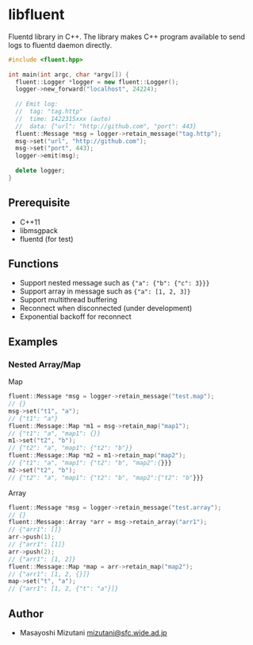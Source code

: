 libfluent
==============

Fluentd library in C++. The library makes C++ program available to send logs 
to fluentd daemon directly.

```c++
#include <fluent.hpp>
	
int main(int argc, char *argv[]) {
  fluent::Logger *logger = new fluent::Logger();
  logger->new_forward("localhost", 24224);
	  
  // Emit log:
  //  tag: "tag.http"
  //  time: 1422315xxx (auto)
  //  data: {"url": "http://github.com", "port": 443}
  fluent::Message *msg = logger->retain_message("tag.http");
  msg->set("url", "http://github.com");
  msg->set("port", 443);
  logger->emit(msg);
  
  delete logger;
}
```


Prerequisite
--------------

- C++11
- libmsgpack
- fluentd (for test)

Functions
--------------

- Support nested message such as `{"a": {"b": {"c": 3}}}`
- Support array in message such as `{"a": [1, 2, 3]}`
- Support multithread buffering 
- Reconnect when disconnected (under development)
- Exponential backoff for reconnect

Examples
--------------

### Nested Array/Map

Map
```c++
fluent::Message *msg = logger->retain_message("test.map");
// {}
msg->set("t1", "a");
// {"t1": "a"}
fluent::Message::Map *m1 = msg->retain_map("map1");
// {"t1": "a", "map1": {}}
m1->set("t2", "b");
// {"t2": "a", "map1": {"t2": "b"}}
fluent::Message::Map *m2 = m1->retain_map("map2");
// {"t1": "a", "map1": {"t2": "b", "map2":{}}}
m2->set("t2", "b");
// {"t2": "a", "map1": {"t2": "b", "map2":{"t2": "b"}}}
```

Array
```c++
fluent::Message *msg = logger->retain_message("test.array");
// {}
fluent::Message::Array *arr = msg->retain_array("arr1");
// {"arr1": []}
arr->push(1);
// {"arr1": [1]}
arr->push(2);
// {"arr1": [1, 2]}
fluent::Message::Map *map = arr->retain_map("map2");
// {"arr1": [1, 2, {}]}
map->set("t", "a");
// {"arr1": [1, 2, {"t": "a"}]}
```

Author
--------------
- Masayoshi Mizutani <mizutani@sfc.wide.ad.jp>
